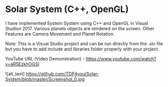 # Solar System (C++, OpenGL)
  
I have implemented System System using C++ and OpenGL in Visual Studion 2017. Various planets objects are rendered on the screen. Other Features are Camera Movement and Planet Rotation. 

Note: This is a Visual Studio project and can be run directly from the .sln file but you have to add include and libraries folder properly with your project.

YouTube URL (Video Demonstration) - https://www.youtube.com/watch?v=aR5EzkhOGSI

![alt_text] https://github.com/TDP4you/Solar-System/blob/master/Screenshot_0.jpg


